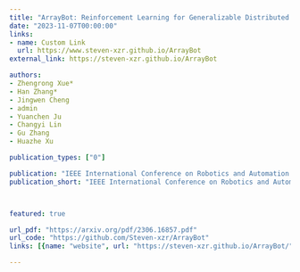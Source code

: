 ```yaml
---
title: "ArrayBot: Reinforcement Learning for Generalizable Distributed Manipulation through Touch"
date: "2023-11-07T00:00:00"
links:
- name: Custom Link
  url: https://www.steven-xzr.github.io/ArrayBot
external_link: https://steven-xzr.github.io/ArrayBot

authors:
- Zhengrong Xue*
- Han Zhang*
- Jingwen Cheng
- admin
- Yuanchen Ju
- Changyi Lin
- Gu Zhang
- Huazhe Xu

publication_types: ["0"]

publication: "IEEE International Conference on Robotics and Automation (ICRA), 2024"
publication_short: "IEEE International Conference on Robotics and Automation (ICRA), 2024"



featured: true

url_pdf: "https://arxiv.org/pdf/2306.16857.pdf"
url_code: "https://github.com/Steven-xzr/ArrayBot"
links: [{name: "website", url: "https://steven-xzr.github.io/ArrayBot/"}]

---
```


